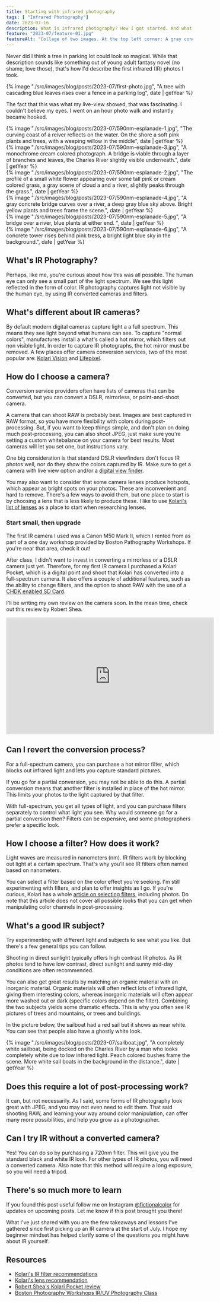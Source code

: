 ```yaml
---
title: Starting with infrared photography
tags: [ "Infrared Photography"]
date: 2023-07-16
description: What is infrared photography? How I got started. And what you need to know to start.
feature: "2023-07/feature-01.jpg"
featureAlt: "Collage of two images. At the top left corner: A gray concrete bridge curves over a river, a deep gray blue sky above. Bright cream-colored plants and trees frame the scene. At the botoom right corner: Hand holding a camera, against a white wall, the shadow of a branch shwowing in the corner"
---
```

Never did I think a tree in parking lot could look so magical. While that description sounds like something out of young adult fantasy novel (no shame, love those), that's how I'd describe the first infrared (IR) photos I took. 

<div class="max500-img">
  {% image "./src/images/blog/posts/2023-07/first-photo.jpg", "A tree with cascading blue leaves rises over a fence in a parking log", date | getYear %}
</div>

The fact that this was what my live-view showed, that was fascinating. I couldn't believe my eyes. I went on an hour photo walk and instantly became hooked.

<div class="wrapper-lg img-grid block-center cols-1fr-1fr-1fr">
        

<div class="col">
  {% image "./src/images/blog/posts/2023-07/590nm-esplanade-1.jpg", "The curving coast of a reiver reflects on the water. On the shore a soft pink plants and trees, with a weeping willow in the middle", date | getYear %}
</div>

<div class="col">
  {% image "./src/images/blog/posts/2023-07/590nm-esplanade-3.jpg", "A monochrome cream colored photograph. A bridge is viable through a layer of branches and leaves, the Charles River slightly visible underneath.", date | getYear %}
</div>


  <div class="col">
    {% image "./src/images/blog/posts/2023-07/590nm-esplanade-2.jpg", "The profile of a small white flower appearing over some tall pink or cream colored grass, a gray scene of cloud a and a river, slightly peaks through the grass.", date | getYear %}
  </div>

  <div class="col">
  {% image "./src/images/blog/posts/2023-07/590nm-esplanade-4.jpg", "A gray concrete bridge curves over a river, a deep gray blue sky above. Bright yellow plants and trees frame the scene.", date | getYear %}
  </div>


  <div class="col">
    {% image "./src/images/blog/posts/2023-07/590nm-esplanade-5.jpg", "A bridge over a river, blue plants at either end. ", date | getYear %}
  </div>


  <div class="col">
  {% image "./src/images/blog/posts/2023-07/590nm-esplanade-6.jpg", "A concrete tower rises behind pink tress, a bright light blue sky in the background.", date | getYear %}
  </div>

</div>

## What's IR Photography?
Perhaps, like me, you're curious about how this was all possible. The human eye can only see a small part of the light spectrum. We see this light reflected in the form of color. IR photography captures light not visible by the human eye, by using IR converted cameras and filters. 

## What's different about IR cameras?
By default modern digital cameras capture light a a full spectrum. This means they see light beyond what humans can see. To capture "normal colors", manufactures install a what's called a hot mirror, which filters out non visible light. In order to capture IR photographs, the hot mirror must be removed. A few places offer camera conversion services, two of the most popular are: [Kolari Vision](https://kolarivision.com/) and [Lifepixel](https://www.lifepixel.com/?ar=65).

## How do I choose a camera?
Conversion service providers often have lists of cameras that can be converted, but you can convert a DSLR, mirrorless, or point-and-shoot camera. 

A camera that can shoot RAW is probably best. Images are best captured in RAW format, so you have more flexibility with colors during post-processing. But, if you want to keep things simple, and don't plan on doing much post-processing, you can also shoot JPEG, just make sure you're setting a custom whitebalance on your camera for best results. Most cameras will let you set one, but instructions vary.

One big consideration is that standard DSLR viewfinders don't focus IR photos well, nor do they show the colors captured by IR. Make sure to get a camera with live view option and/or a [digital view finder](https://www.lifewire.com/what-is-a-digital-camera-viewfinder-4777338).

You may also want to consider that some camera lenses produce hotspots, which appear as bright spots on your photos. These are inconvenient and hard to remove. There's a few ways to avoid them, but one place to start is by choosing a lens that is less likely to produce these. I like to use [Kolari's list of lenses](https://kolarivision.com/lens-hotspot-list/) as a place to start when researching lenses.

### Start small, then upgrade
The first IR camera I used was a Canon M50 Mark II, which I rented from as part of a one day workshop provided by Boston Pathography Workshops. If you're near that area, check it out!

After class, I didn't want to invest in converting a mirrorless or a DSLR camera just yet. Therefore, for my first IR camera I purchased a Kolari Pocket, which is a digital point and shoot that Kolari has converted into a full-spectrum camera. It also offers a couple of additional features, such as the ability to change filters, and the option to shoot RAW with the use of a [CHDK enabled SD Card](http://kolarivision.com/articles/chdk/). 

I'll be writing my own review on the camera soon. In the mean time, check out this review by Robert Shea.

<div class="wrapper-sm block-center">
  <div class="video-container">
  <iframe width="560" height="315" src="https://www.youtube.com/embed/e0l9JV5Ji14" title="YouTube, Kolari Pocket Review by Rober Shea" frameborder="0" allow="accelerometer; autoplay; clipboard-write; encrypted-media; gyroscope; picture-in-picture; web-share" allowfullscreen></iframe>
  </iframe>
  </div>
</div>

## Can I revert the conversion process?
For a full-spectrum camera, you can purchase a hot mirror filter, which blocks out infrared light and lets you capture standard pictures. 

If you go for a partial conversion, you may not be able to do this. A partial conversion means that another filter is installed in place of the hot mirror. This limits your photos to the light captured by that filter. 

With full-spectrum, you get all types of light, and you can purchase filters separately to control what light you see. Why would someone go for a partial conversion then? Filters can be expensive, and some photographers prefer a specific look.

## How I choose a filter? How does it work?
Light waves are measured in nanometers (nm). IR filters work by blocking out light at a certain spectrum. That's why you'll see IR filters often named based on nanometers. 

You can select a filter based on the color effect you're seeking. I'm still experimenting with filters, and plan to offer insights as I go.  If you're curious, Kolari has a whole [article on selecting filters](https://kolarivision.com/articles/choosing-a-filter/), including photos. Do note that this article does not cover all possible looks that you can get when manipulating color channels in post-processing.

## What's a good IR subject?
Try experimenting with different light and subjects to see what you like. But there's a few general tips you can follow. 

Shooting in direct sunlight typically offers high contrast IR photos. As IR photos tend to have low contrast, direct sunlight and sunny mid-day conditions are often recommended. 

You can also get great results by matching an organic material with an inorganic material. Organic materials will often reflect lots of infrared light, giving them interesting colors, whereas inorganic materials will often appear more washed out or dark (specific colors depend on the filter). Combining the two subjects yields some dramatic effects. This is why you often see IR pictures of trees and mountains, or trees and buildings.

In the picture below, the sailboat had a red sail but it shows as near white. You can see that people also have a ghostly white look. 

<div class="max720-img">
  {% image "./src/images/blog/posts/2023-07/sailboat.jpg", "A completely white sailboat, being docked on the Charles River by a man who looks completely white due to low infrared light. Peach colored bushes frame the scene. More white sail boats in the background in the distance.", date | getYear %}
</div>

## Does this require a lot of post-processing work?
It can, but not necessarily. As I said, some forms of IR photography look great with JPEG, and you may not even need to edit them. That said shooting RAW, and learning your way around color manipulation, can offer many more possibilities, and help you grow as a photographer.

## Can I try IR without a converted camera?
Yes! You can do so by purchasing a 720nm filter. This will give you the standard black and white IR look. For other types of IR photos, you will need a converted camera. Also note that this method will require a long exposure, so you will need a tripod. 

## There's so much more to learn
If you found this post useful follow me on Instagram [@fictionalcolor](https://www.instagram.com/fictionalcolor/) for updates on upcoming posts. Let me know if this post brought you there!

What I've just shared with you are the few takeaways and lessons I've gathered since first picking up an IR camera at the start of July. I hope my beginner mindset has helped clarify some of the questions you might have about IR yourself.  

## Resources
- [Kolari's  IR filter recommendations](https://kolarivision.com/choosing-an-infrared-filter/)
- [Kolari's lens recommendation](https://kolarivision.com/lens-hotspot-list/)
- [Robert Shea's Kolari Pocket review](https://www.youtube.com/watch?v=e0l9JV5Ji14)
- [Boston Photography Workshops IR/UV Photography Class](https://www.bostonphotographyworkshops.com/ir-uv-photography)